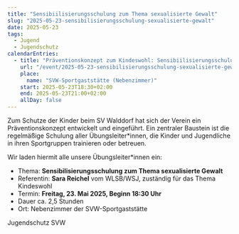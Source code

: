```yaml
---
title: "Sensibiilisierungsschulung zum Thema sexualisierte Gewalt"
slug: "2025-05-23-sensibilisierungsschulung-sexualisierte-gewalt"
date: 2025-05-23
tags:
  - Jugend
  - Jugendschutz
calendarEntries:
  - title: "Präventionskonzept zum Kindeswohl: Sensibiilisierungsschulung zum Thema sexualisierte Gewalt"
    url: "/event/2025-05-23-sensibilisierungsschulung-sexualisierte-gewalt"
    place:
      name: "SVW-Sportgaststätte (Nebenzimmer)"
    start: 2025-05-23T18:30+02:00
    end: 2025-05-23T21:00+02:00
    allDay: false
---
```



Zum Schutze der Kinder beim SV Walddorf hat sich der Verein ein Präventionskonzept entwickelt und eingeführt. Ein zentraler Baustein ist die regelmäßige Schulung aller Übungsleiter*innen, die Kinder und Jugendliche in ihren Sportgruppen trainieren oder betreuen.

Wir laden hiermit alle unsere Übungsleiter*innen ein:

* Thema: **Sensibilisierungsschulung zum Thema sexualisierte Gewalt**
* Referentin: **Sara Reichel** vom WLSB/WSJ, zuständig für das Thema Kindeswohl
* Termin: **Freitag, 23. Mai 2025, Beginn 18:30 Uhr**
* Dauer ca. 2,5 Stunden
* Ort: Nebenzimmer der SVW-Sportgaststätte

Jugendschutz SVW